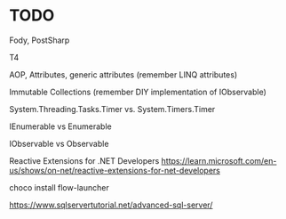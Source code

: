 # TODO

Fody, PostSharp

T4

AOP, Attributes, generic attributes (remember LINQ attributes)

Immutable Collections (remember DIY implementation of IObservable)

System.Threading.Tasks.Timer vs. System.Timers.Timer

IEnumerable vs Enumerable

IObservable vs Observable

Reactive Extensions for .NET Developers
https://learn.microsoft.com/en-us/shows/on-net/reactive-extensions-for-net-developers


choco install flow-launcher

<https://www.sqlservertutorial.net/advanced-sql-server/>


